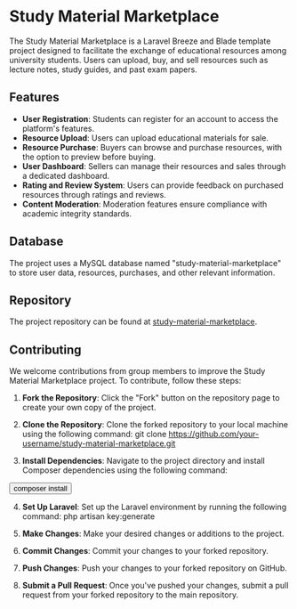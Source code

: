# Study Material Marketplace


The Study Material Marketplace is a Laravel Breeze and Blade template project designed to facilitate the exchange of educational resources among university students. Users can upload, buy, and sell resources such as lecture notes, study guides, and past exam papers.

## Features

- **User Registration**: Students can register for an account to access the platform's features.
- **Resource Upload**: Users can upload educational materials for sale.
- **Resource Purchase**: Buyers can browse and purchase resources, with the option to preview before buying.
- **User Dashboard**: Sellers can manage their resources and sales through a dedicated dashboard.
- **Rating and Review System**: Users can provide feedback on purchased resources through ratings and reviews.
- **Content Moderation**: Moderation features ensure compliance with academic integrity standards.

## Database

The project uses a MySQL database named "study-material-marketplace" to store user data, resources, purchases, and other relevant information.

## Repository

The project repository can be found at [study-material-marketplace](https://github.com/study-material-marketplace).

## Contributing

We welcome contributions from group members to improve the Study Material Marketplace project. To contribute, follow these steps:

1. **Fork the Repository**: Click the "Fork" button on the repository page to create your own copy of the project.

2. **Clone the Repository**: Clone the forked repository to your local machine using the following command: git clone https://github.com/your-username/study-material-marketplace.git




3. **Install Dependencies**: Navigate to the project directory and install Composer dependencies using the following command:

<button>composer install</button>


4. **Set Up Laravel**: Set up the Laravel environment by running the following command:
php artisan key:generate


5. **Make Changes**: Make your desired changes or additions to the project.

6. **Commit Changes**: Commit your changes to your forked repository.

7. **Push Changes**: Push your changes to your forked repository on GitHub.

8. **Submit a Pull Request**: Once you've pushed your changes, submit a pull request from your forked repository to the main repository.



